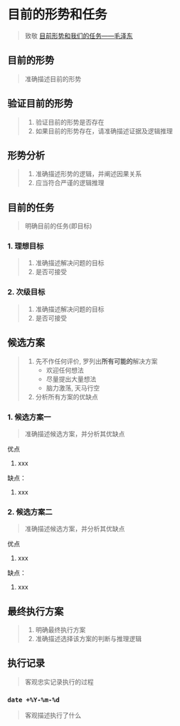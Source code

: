 # 目前的形势和任务

> 致敬 [目前形势和我们的任务——毛泽东](https://www.marxists.org/chinese/maozedong/marxist.org-chinese-mao-19471225.htm)

## 目前的形势

> 准确描述目前的形势

## 验证目前的形势

> 1. 验证目前的形势是否存在
> 1. 如果目前的形势存在，请准确描述证据及逻辑推理

## 形势分析

> 1. 准确描述形势的逻辑，并阐述因果关系
> 1. 应当符合严谨的逻辑推理

## 目前的任务

> 明确目前的任务(即目标)

### 1. 理想目标

> 1. 准确描述解决问题的目标
> 1. 是否可接受

### 2. 次级目标

> 1. 准确描述解决问题的目标
> 1. 是否可接受

## 候选方案

> 1. 先不作任何评价, 罗列出**所有可能的**解决方案
>     - 欢迎任何想法
>     - 尽量提出大量想法
>     - 脑力激荡, 天马行空
> 2. 分析所有方案的优缺点

### 1. 候选方案一

> 准确描述候选方案，并分析其优缺点

优点

1. xxx

缺点：

1. xxx

### 2. 候选方案二

> 准确描述候选方案，并分析其优缺点

优点

1. xxx

缺点：

1. xxx

## 最终执行方案

> 1. 明确最终执行方案
> 1. 准确描述选择该方案的判断与推理逻辑

## 执行记录

> 客观忠实记录执行的过程

### `date +%Y-%m-%d`

> 客观描述执行了什么
